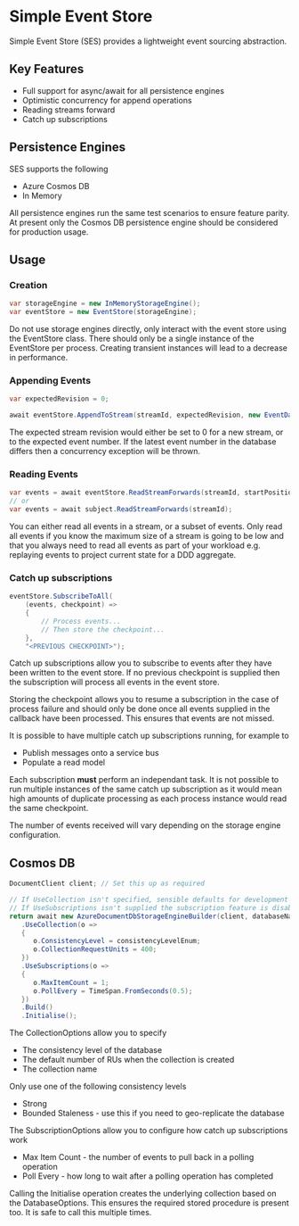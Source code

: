 # Simple Event Store

Simple Event Store (SES) provides a lightweight event sourcing abstraction.

## Key Features
- Full support for async/await for all persistence engines
- Optimistic concurrency for append operations
- Reading streams forward
- Catch up subscriptions

## Persistence Engines
SES supports the following
- Azure Cosmos DB
- In Memory

All persistence engines run the same test scenarios to ensure feature parity.  At present only the Cosmos DB persistence engine should be considered for production usage.

## Usage

### Creation
```csharp
var storageEngine = new InMemoryStorageEngine();
var eventStore = new EventStore(storageEngine);
```
Do not use storage engines directly, only interact with the event store using the EventStore class.  There should only be a single instance of the EventStore per process.  Creating transient instances will lead to a decrease in performance.

### Appending Events
```csharp
var expectedRevision = 0;

await eventStore.AppendToStream(streamId, expectedRevision, new EventData(Guid.NewGuid(), new OrderCreated(streamId)));
```
The expected stream revision would either be set to 0 for a new stream, or to the expected event number.  If the latest event number in the database differs then a concurrency exception will be thrown.

### Reading Events
```csharp
var events = await eventStore.ReadStreamForwards(streamId, startPosition: 2, numberOfEventsToRead: 1);
// or
var events = await subject.ReadStreamForwards(streamId);
```
You can either read all events in a stream, or a subset of events.  Only read all events if you know the maximum size of a stream is going to be low and that you always need to read all events as part of your workload e.g. replaying events to project current state for a DDD aggregate.

### Catch up subscriptions
```csharp
eventStore.SubscribeToAll(
    (events, checkpoint) =>
    {
        // Process events...
        // Then store the checkpoint...
    },
    "<PREVIOUS CHECKPOINT>");
```
Catch up subscriptions allow you to subscribe to events after they have been written to the event store.  If no previous checkpoint is supplied then the subscription will process all events in the event store.  

Storing the checkpoint allows you to resume a subscription in the case of process failure and should only be done once all events supplied in the callback have been processed.  This ensures that events are not missed.

It is possible to have multiple catch up subscriptions running, for example to
- Publish messages onto a service bus
- Populate a read model

Each subscription **must** perform an independant task.  It is not possible to run multiple instances of the same catch up subscription as it would mean high amounts of duplicate processing as each process instance would read the same checkpoint.

The number of events received will vary depending on the storage engine configuration.

## Cosmos DB
```csharp
DocumentClient client; // Set this up as required

// If UseCollection isn't specified, sensible defaults for development are used.
// If UseSubscriptions isn't supplied the subscription feature is disabled.
return await new AzureDocumentDbStorageEngineBuilder(client, databaseName)
   .UseCollection(o =>
   {
      o.ConsistencyLevel = consistencyLevelEnum;
      o.CollectionRequestUnits = 400;
   })
   .UseSubscriptions(o =>
   {
      o.MaxItemCount = 1;
      o.PollEvery = TimeSpan.FromSeconds(0.5);
   })
   .Build()
   .Initialise();
```
The CollectionOptions allow you to specify
- The consistency level of the database
- The default number of RUs when the collection is created
- The collection name

Only use one of the following consistency levels
- Strong
- Bounded Staleness - use this if you need to geo-replicate the database

The SubscriptionOptions allow you to configure how catch up subscriptions work
- Max Item Count - the number of events to pull back in a polling operation
- Poll Every - how long to wait after a polling operation has completed

Calling the Initialise operation creates the underlying collection based on the DatabaseOptions.  This ensures the required stored procedure is present too.  It is safe to call this multiple times.
